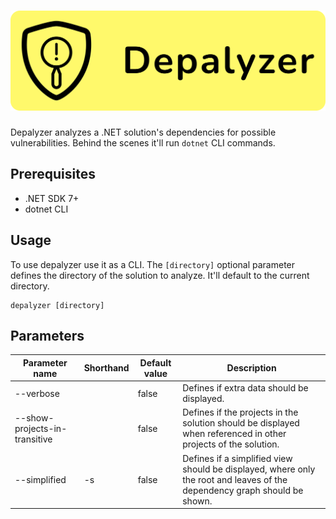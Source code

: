 <h1 align="center">
    <img alt="Depalyzer logo" src="header.svg">
</h1>

Depalyzer analyzes a .NET solution's dependencies for possible vulnerabilities. Behind the scenes it'll run `dotnet` CLI commands.

## Prerequisites
* .NET SDK 7+
* dotnet CLI

## Usage
To use depalyzer use it as a CLI.
The `[directory]` optional parameter defines the directory of the solution to analyze. It'll default to the current directory.

```
depalyzer [directory]
```

## Parameters

| Parameter name                | Shorthand | Default value | Description                                                                                                               |
|-------------------------------|-----------|---------------|---------------------------------------------------------------------------------------------------------------------------|
| --verbose                     |           | false         | Defines if extra data should be displayed.                                                                                |
| --show-projects-in-transitive |           | false         | Defines if the projects in the solution should be displayed when referenced in other projects of the solution.            |
| --simplified                  | -s        | false         | Defines if a simplified view should be displayed, where only the root and leaves of the dependency graph should be shown. |
